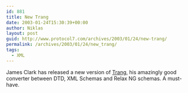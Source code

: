 ```yaml
---
id: 881
title: New Trang
date: 2003-01-24T15:30:39+00:00
author: Niklas
layout: post
guid: http://www.protocol7.com/archives/2003/01/24/new-trang/
permalink: /archives/2003/01/24/new_trang/
tags:
  - XML
---
```

<div class='microid-ded46b1ac53dc6ea6408081cea74bb910da10386'>
  <p>
    James Clark has released a new version of <a title="Trang" href="http://www.thaiopensource.com/relaxng/trang.html">Trang</a>, his amazingly good converter between DTD, XML Schemas and Relax NG schemas. A must-have.
  </p>
</div>